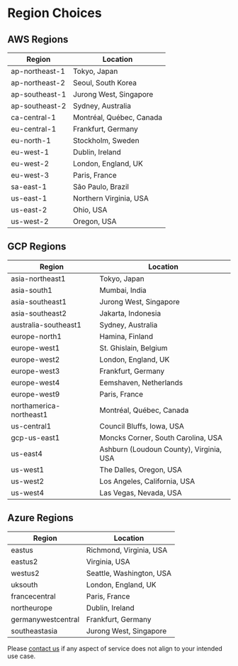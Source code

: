 # Region Choices

## **AWS Regions**

| Region | Location |
| --- | --- |
| ap-northeast-1 | Tokyo, Japan |
| ap-northeast-2 | Seoul, South Korea |
| ap-southeast-1 | Jurong West, Singapore |
| ap-southeast-2 | Sydney, Australia |
| ca-central-1 | Montréal, Québec, Canada |
| eu-central-1 | Frankfurt, Germany |
| eu-north-1 | Stockholm, Sweden |
| eu-west-1 | Dublin, Ireland |
| eu-west-2 | London, England, UK |
| eu-west-3 | Paris, France |
| sa-east-1 | São Paulo, Brazil |
| us-east-1 | Northern Virginia, USA |
| us-east-2 | Ohio, USA |
| us-west-2 | Oregon, USA |

## **GCP Regions**

| Region | Location |
| --- | --- |
| asia-northeast1 | Tokyo, Japan |
| asia-south1 | Mumbai, India |
| asia-southeast1 | Jurong West, Singapore |
| asia-southeast2 | Jakarta, Indonesia |
| australia-southeast1 | Sydney, Australia |
| europe-north1 | Hamina, Finland |
| europe-west1 | St. Ghislain, Belgium |
| europe-west2 | London, England, UK |
| europe-west3 | Frankfurt, Germany |
| europe-west4 | Eemshaven, Netherlands |
| europe-west9 | Paris, France |
| northamerica-northeast1 | Montréal, Québec, Canada |
| us-central1 | Council Bluffs, Iowa, USA |
| gcp-us-east1 | Moncks Corner, South Carolina, USA |
| us-east4 | Ashburn (Loudoun County), Virginia, USA |
| us-west1 | The Dalles, Oregon, USA |
| us-west2 | Los Angeles, California, USA |
| us-west4 | Las Vegas, Nevada, USA |

## **Azure Regions**

| Region | Location |
| --- | --- |
| eastus | Richmond, Virginia, USA |
| eastus2 | Virginia, USA |
| westus2 | Seattle, Washington, USA |
| uksouth | London, England, UK |
| francecentral | Paris, France |
| northeurope | Dublin, Ireland |
| germanywestcentral | Frankfurt, Germany |
| southeastasia | Jurong West, Singapore |

Please [contact us](<../Support.md>) if any aspect of service does not align to your intended use case.